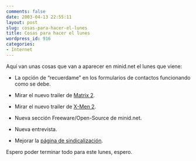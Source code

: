 ```yaml
---
comments: false
date: 2003-04-13 22:55:11
layout: post
slug: cosas-para-hacer-el-lunes
title: Cosas para hacer el lunes
wordpress_id: 916
categories:
- Internet
---
```


Aquí van unas cosas que van a aparecer en minid.net el lunes que viene:





  


  * La opción de “recuerdame” en los formularios de contactos funcionando como se debe.


  * Mirar el nuevo trailer de [Matrix 2](http://progressive1.stream.aol.com/wb/gl/wbonline/progressive/thematrix/us/med/trailer_final_1000_dl.zip).


  * Mirar el nuevo trailer de [X-Men 2](http://www.apple.com/trailers/fox/x2/).


  * Nueva sección Freeware/Open-Source de minid.net.


  * Nueva entrevista.


  * Mejorar la [página de sindicalización](/sindicar.php).





Espero poder terminar todo para este lunes, espero.




 
